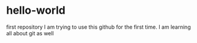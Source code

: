 # hello-world
first repository
I am trying to use this github for the first time.  I am learning all about git as well

